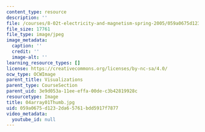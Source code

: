 ```yaml
---
content_type: resource
description: ''
file: /courses/8-02t-electricity-and-magnetism-spring-2005/059a0675d1232da65761bdd5917f7877_04array01Thumb.jpg
file_size: 17761
file_type: image/jpeg
image_metadata:
  caption: ''
  credit: ''
  image-alt: ''
learning_resource_types: []
license: https://creativecommons.org/licenses/by-nc-sa/4.0/
ocw_type: OCWImage
parent_title: Visualizations
parent_type: CourseSection
parent_uid: 3e9d053a-11ee-effa-00de-c3b42819928c
resourcetype: Image
title: 04array01Thumb.jpg
uid: 059a0675-d123-2da6-5761-bdd5917f7877
video_metadata:
  youtube_id: null
---
```

